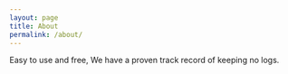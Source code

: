 ```yaml
---
layout: page
title: About
permalink: /about/
---
```


Easy to use and free, We have a proven track record of keeping no logs.


[jekyll-organization]: https://github.com/jekyll

